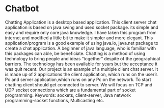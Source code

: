 # Chatbot
Chatting Application is a desktop based application. 
This client server chat application is based on java swing and used socket package. its
simple and easy and require only core java knowledge. I have taken this program from 
internet and modified a little bit to make it simpler and more elegant.
This application/program is a good example of using java.io, java.net package to create a 
chat application. A beginner of java language, who is familiar with this packages can 
able, be beneficiate.
Chatting is a method of using technology to bring people and ideas “together” 
despite of the geographical barriers. The technology has been available for years 
but the acceptance it was quit recent. Our project is an example of a multiple 
client chat server.
It is made up of 2 applications the client application, which runs on the user’s 
Pc and server application,which runs on any Pc on the network. To start 
chatting client should get connected to server. We will focus on TCP and UDP 
socket connections which are a fundamental part of socket programming. 
Keywords: sockets, client-server, Java network programming-socket 
functions, Multicasting etc.

